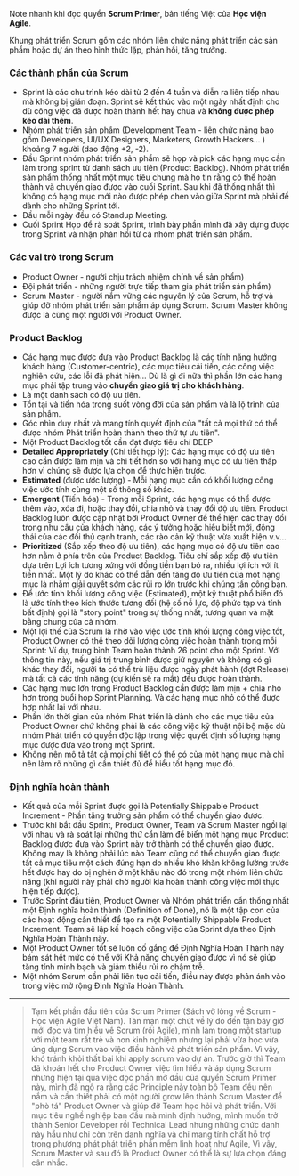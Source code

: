 Note nhanh khi đọc quyển **Scrum Primer**, bản tiếng Việt của **Học viện Agile**.

Khung phát triển Scrum gồm các nhóm liên chức năng phát triển các sản phẩm hoặc dự án theo hình thức lặp, phản hồi, tăng trưởng.

### Các thành phần của Scrum

- Sprint là các chu trình kéo dài từ 2 đến 4 tuần và diễn ra liên tiếp nhau mà không bị gián đoạn. Sprint sẽ kết thúc vào một ngày nhất định cho dù công việc đã được hoàn thành hết hay chưa và **không được phép kéo dài thêm**.
- Nhóm phát triển sản phẩm (Development Team - liên chức năng bao gồm Developers, UI/UX Designers, Marketers, Growth Hackers... ) khoảng 7 người (dao động +2, -2).
- Đầu Sprint nhóm phát triển sản phẩm sẽ họp và pick các hạng mục cần làm trong sprint từ danh sách ưu tiên (Product Backlog). Nhóm phát triển sản phẩm thống nhất một mục tiêu chung mà họ tin rằng có thể hoàn thành và chuyển giao được vào cuối Sprint. Sau khi đã thống nhất thì không có hạng mục mới nào được phép chen vào giữa Sprint mà phải để dành cho những Sprint tới.
- Đầu mỗi ngày đều có Standup Meeting.
- Cuối Sprint Họp để rà soát Sprint, trình bày phần mình đã xây dựng được trong Sprint và nhận phản hồi từ cả nhóm phát triển sản phẩm.

### Các vai trò trong Scrum

- Product Owner - người chịu trách nhiệm chính về sản phẩm)
- Đội phát triển - những người trực tiếp tham gia phát triển sản phẩm)
- Scrum Master - người nắm vững các nguyên lý của Scrum, hỗ trợ và giúp đỡ nhóm phát triển sản phẩm áp dụng Scrum. Scrum Master không được là cùng một người với Product Owner.

### Product Backlog

- Các hạng mục được đưa vào Product Backlog là các tính năng hướng khách hàng (Customer-centric), các mục tiêu cải tiến, các công việc nghiên cứu, các lỗi đã phát hiện... Dù là gì đi nữa thì phần lớn các hạng mục phải tập trung vào **chuyển giao giá trị cho khách hàng**.
- Là một danh sách có độ ưu tiên.
- Tồn tại và tiến hóa trong suốt vòng đời của sản phẩm và là lộ trình của sản phẩm.
- Góc nhìn duy nhất và mang tính quyết định của "tất cả mọi thứ có thể được nhóm Phát triển hoàn thành theo thứ tự ưu tiên".
- Một Product Backlog tốt cần đạt được tiêu chí DEEP
 - **Detailed Appropriately** (Chi tiết hợp lý): Các hạng mục có độ ưu tiên cao cần được làm mịn và chi tiết hơn so với hạng mục có ưu tiên thấp hơn vì chúng sẽ được lựa chọn để thực hiện trước.
 - **Estimated** (được ước lượng) - Mỗi hạng mục cần có khối lượng công việc ước tính cùng một số thông số khác.
 - **Emergent** (Tiến hóa) - Trong mỗi Sprint, các hạng mục có thể được thêm vào, xóa đi, hoặc thay đổi, chia nhỏ và thay đổi độ ưu tiên. Product Backlog luôn được cập nhật bởi Product Owner để thể hiện các thay đổi trong nhu cầu của khách hàng, các ý tưởng hoặc hiểu biết mới, động thái của các đối thủ cạnh tranh, các rào cản kỹ thuật vừa xuất hiện v.v...
 - **Prioritized** (Sắp xếp theo độ ưu tiên), các hạng mục có độ ưu tiên cao hơn nằm ở phía trên của Product Backlog. Tiêu chí sắp xếp độ ưu tiên dựa trên Lợi ích tương xứng với đồng tiền bạn bỏ ra, nhiều lợi ích với ít tiền nhất. Một lý do khác có thể dẫn đến tăng độ ưu tiên của một hạng mục là nhằm giải quyết sớm các rủi ro lớn trước khi chúng tấn công bạn.
- Để ước tính khối lượng công việc (Estimated), một kỹ thuật phổ biến đó là ước tính theo kích thước tương đối (hệ số nỗ lực, độ phức tạp và tính bất định) gọi là "story point" trong sự thống nhất, tương quan và mặt bằng chung của cả nhóm.
- Một lợi thế của Scrum là nhờ vào việc ước tính khối lượng công việc tốt, Product Owner có thể theo dõi lượng công việc hoàn thành trong mỗi Sprint: Ví dụ, trung bình Team hoàn thành 26 point cho một Sprint. Với thông tin này, nếu giá trị trung bình được giữ nguyên và không có gì khác thay đổi, người ta có thể trù liệu được ngày phát hành (đợt Release) mà tất cả các tính năng (dự kiến sẽ ra mắt) đều được hoàn thành.
- Các hạng mục lớn trong Product Backlog cần được làm mịn + chia nhỏ hơn trong buổi họp Sprint Planning. Và các hạng mục nhỏ có thể được hợp nhất lại với nhau.
- Phần lớn thời gian của nhóm Phát triển là dành cho các mục tiêu của Product Owner chứ không phải là các công việc kỹ thuật nội bộ mặc dù nhóm Phát triển có quyền độc lập trong việc quyết định số lượng hạng mục được đưa vào trong một Sprint.
- Không nên mô tả tất cả mọi chi tiết có thể có của một hạng mục mà chỉ nên làm rõ những gì cần thiết đủ để hiểu tốt hạng mục đó.

### Định nghĩa hoàn thành

- Kết quả của mỗi Sprint được gọi là Potentially Shippable Product Increment - Phần tăng trưởng sản phẩm có thể chuyển giao được.
- Trước khi bắt đầu Sprint, Product Owner, Team và Scrum Master ngồi lại với nhau và rà soát lại những thứ cần làm để biến một hạng mục Product Backlog được đưa vào Sprint này trở thành có thể chuyển giao được. Không may là không phải lúc nào Team cũng có thể chuyển giao được tất cả mục tiêu một cách đúng hạn do nhiều khó khăn không lường trước hết được hay do bị nghẽn ở một khâu nào đó trong một nhóm liên chức năng (khi người này phải chờ người kia hoàn thành công việc mới thực hiện tiếp được).
- Trước Sprint đầu tiên, Product Owner và Nhóm phát triển cần thống nhất một Định nghĩa hoàn thành (Definition of Done), nó là một tập con của các hoạt động cần thiết để tạo ra một Potentially Shippable Product Increment. Team sẽ lập kế hoạch công việc của Sprint dựa theo Định Nghĩa Hoàn Thành này. 
- Một Product Owner tốt sẽ luôn cố gắng để Định Nghĩa Hoàn Thành này bám sát hết mức có thể với Khả năng chuyển giao được vì nó sẽ giúp tăng tính minh bạch và giảm thiểu rủi ro chậm trễ.
- Một nhóm Scrum cần phải liên tục cải tiến, điều này được phản ánh vào trong việc mở rộng Định Nghĩa Hoàn Thành.


[](https://www.scrumalliance.org/community/articles/2008/september/what-is-definition-of-done-(dod))

---- 

> Tạm kết phần đầu tiên của Scrum Primer (Sách vỡ lòng về Scrum - Học viện Agile Việt Nam). Tản mạn một chút về lý do đến tận bây giờ mới đọc và tìm hiểu về Scrum (rồi Agile), mình làm trong một startup với một team rất trẻ và non kinh nghiệm nhưng lại phải vừa học vừa ứng dụng Scrum vào việc điều hành và phát triển sản phẩm. Vì vậy, khó tránh khỏi thất bại khi apply scrum vào dự án. Trước giờ thì Team đã khoán hết cho Product Owner việc tìm hiểu và áp dụng Scrum nhưng hiện tại qua việc đọc phần mở đầu của quyển Scrum Primer này, mình đã ngộ ra rằng các Principle này toàn bộ Team đều nên nắm và cần thiết phải có một người grow lên thành Scrum Master để "phò tá" Product Owner và giúp đỡ Team học hỏi và phát triển. Với mục tiêu nghề nghiệp ban đầu mà mình định hướng, mình muốn trở thành Senior Developer rồi Technical Lead nhưng những chức danh này hầu như chỉ còn trên danh nghĩa và chỉ mang tính chất hỗ trợ trong phương phát phát triển phần mềm linh hoạt như Agile, Vì vậy, Scrum Master và sau đó là Product Owner có thể là sự lựa chọn đáng cân nhắc.
